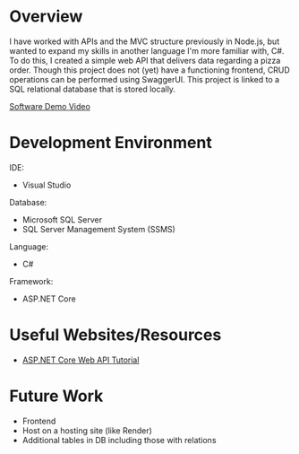 # Overview
I have worked with APIs and the MVC structure previously in Node.js, but wanted to expand my skills in another language I'm more familiar with, C#. To do this, I created a simple web API that delivers data regarding a pizza order. Though this project does not (yet) have a functioning frontend, CRUD operations can be performed using SwaggerUI. This project is linked to a SQL relational database that is stored locally. 

[Software Demo Video](https://youtu.be/UESrzbPiOqw)

# Development Environment
IDE: 
- Visual Studio

Database:
- Microsoft SQL Server
- SQL Server Management System (SSMS)

Language:
- C#

Framework:
- ASP.NET Core

# Useful Websites/Resources

- [ASP.NET Core Web API Tutorial](https://www.youtube.com/watch?v=_8nLSsK5NDo&list=PL82C6-O4XrHdiS10BLh23x71ve9mQCln0&index=1)

# Future Work

- Frontend
- Host on a hosting site (like Render)
- Additional tables in DB including those with relations
